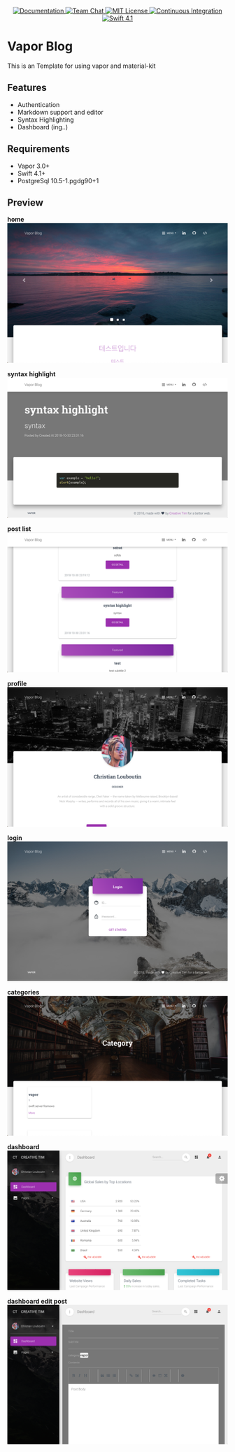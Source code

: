 <p align="center">
    <a href="http://docs.vapor.codes/3.0/">
        <img src="http://img.shields.io/badge/read_the-docs-2196f3.svg" alt="Documentation">
    </a>
    <a href="https://discord.gg/vapor">
        <img src="https://img.shields.io/discord/431917998102675485.svg" alt="Team Chat">
    </a>
    <a href="LICENSE">
        <img src="http://img.shields.io/badge/license-MIT-brightgreen.svg" alt="MIT License">
    </a>
    <a href="https://circleci.com/gh/vapor/api-template">
        <img src="https://circleci.com/gh/vapor/api-template.svg?style=shield" alt="Continuous Integration">
    </a>
    <a href="https://swift.org">
        <img src="http://img.shields.io/badge/swift-4.1-brightgreen.svg" alt="Swift 4.1">
    </a>
</p>

# Vapor Blog
This is an Template for using vapor and material-kit

## Features

- Authentication
- Markdown support and editor
- Syntax Highlighting
- Dashboard (ing..)

## Requirements
- Vapor 3.0+
- Swift 4.1+
- PostgreSql 10.5-1.pgdg90+1

## Preview
__home__
![Alt text](/Public/img/readme/readme-1.png)

__syntax highlight__
![Alt text](/Public/img/readme/readme-2.png)

__post list__
![Alt text](/Public/img/readme/readme-3.png)

__profile__
![Alt text](/Public/img/readme/readme-4.png)

__login__
![Alt text](/Public/img/readme/readme-5.png)

__categories__
![Alt text](/Public/img/readme/readme-6.png)

__dashboard__
![Alt text](/Public/img/readme/readme-7.png)

__dashboard edit post__
![Alt text](/Public/img/readme/readme-8.png)

